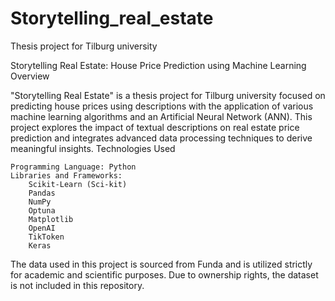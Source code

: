 # Storytelling_real_estate
Thesis project for Tilburg university

Storytelling Real Estate: House Price Prediction using Machine Learning
Overview

"Storytelling Real Estate" is a thesis project for Tilburg university focused on predicting house prices using descriptions with the application of various machine learning algorithms and an Artificial Neural Network (ANN). This project explores the impact of textual descriptions on real estate price prediction and integrates advanced data processing techniques to derive meaningful insights.
Technologies Used

    Programming Language: Python
    Libraries and Frameworks:
        Scikit-Learn (Sci-kit)
        Pandas
        NumPy
        Optuna
        Matplotlib
        OpenAI
        TikToken
        Keras


The data used in this project is sourced from Funda and is utilized strictly for academic and scientific purposes. Due to ownership rights, the dataset is not included in this repository.


